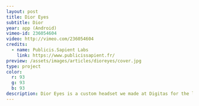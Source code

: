 ```yaml
---
layout: post
title: Dior Eyes
subtitle: Dior
year: app (Android)
vimeo-id: 236054604
video: http://vimeo.com/236054604
credits:
  - name: Publicis.Sapient Labs
    link: https://www.publicissapient.fr/
preview: /assets/images/articles/dioreyes/cover.jpg
type: project
color:
  r: 93
  g: 93
  b: 93
description: Dior Eyes is a custom headset we made at Digitas for the luxury brand Dior. I coded the app (Android) and the back-office (Slim PHP). Great experience, beside coding, I learnt a lot, from object prototyping to project delivery.
---
```

